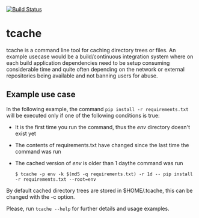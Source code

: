 [![Build Status](https://travis-ci.org/msurdi/tcache.svg?branch=master)](https://travis-ci.org/msurdi/tcache)

tcache
======

tcache is a command line tool for caching directory trees or files. An example usecase would be
a build/continuous integration system where on each build application dependencies need to be
setup consuming considerable time and quite often depending on the network or external repositories
being available and not banning users for abuse.

Example use case
----------------

In the following example, the command `pip install -r requirements.txt` will be executed only
if one of the following conditions is true:

  - It is the first time you run the command, thus the _env_ directory doesn't exist yet
  - The contents of requirements.txt have changed since the last time the command was run
  - The cached version of _env_ is older than 1 daythe command was run


        $ tcache -p env -k $(md5 -q requirements.txt) -r 1d -- pip install -r requirements.txt --root=env
       
        
By default cached directory trees are stored in $HOME/.tcache, this can be changed with the -c option.

Please, run `tcache --help` for further details and usage examples.
